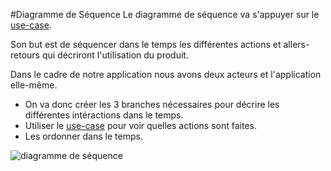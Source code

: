 #Diagramme de Séquence
Le diagramme de séquence va s'appuyer sur le [use-case](https://github.com/simplonco/UML-Use-Case).

Son but est de séquencer dans le temps les différentes actions et allers-retours qui décriront l'utilisation du produit.

Dans le cadre de notre application nous avons deux acteurs et l'application elle-même.

+ On va donc créer les 3 branches nécessaires pour décrire les différentes intéractions dans le temps.
+ Utiliser le [use-case](https://github.com/simplonco/UML-Use-Case) pour voir quelles actions sont faites.
+ Les ordonner dans le temps.

![diagramme de séquence](https://raw.githubusercontent.com/simplonco/UML-Use-Case/master/sequences.jpg)
